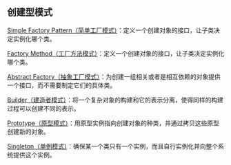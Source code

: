 ## 创建型模式

[Simple Factory Pattern（简单工厂模式）](https://github.com/kk9923/Android_Interviews/blob/master/DesignPatterns/CreatorPattern/SimpleFactoryPattern.md)：定义一个创建对象的接口，让子类决定实例化哪个类。

[Factory Method（工厂方法模式）](https://github.com/kk9923/Android_Interviews/blob/master/DesignPatterns/CreatorPattern/FactoryMethodPattern.md)：定义一个创建对象的接口，让子类决定实例化哪个类。

[Abstract Factory（抽象工厂模式）](https://github.com/kk9923/Android_Interviews/blob/master/DesignPatterns/CreatorPattern/AbstractFactoryPattern.md)：为创建一组相关或者是相互依赖的对象提供一个接口，而不需要制定它们的具体类。 

[Builder（建造者模式）]()：将一个复杂对象的构建和它的表示分离，使得同样的构建过程可以创建不同的表示。 

[Prototype（原型模式）]()：用原型实例指向创建对象的种类，并通过拷贝这些原型创建新的对象。 

[Singleton（单例模式）](https://github.com/kk9923/Android_Interviews/blob/master/DesignPatterns/CreatorPattern/SingletonPattern.md)：确保某一个类只有一个实例，而且自行实例化并向整个系统提供这个实例。